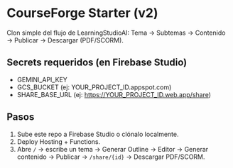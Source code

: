 # CourseForge Starter (v2)
Clon simple del flujo de LearningStudioAI: Tema → Subtemas → Contenido → Publicar → Descargar (PDF/SCORM).

## Secrets requeridos (en Firebase Studio)
- GEMINI_API_KEY
- GCS_BUCKET  (ej: YOUR_PROJECT_ID.appspot.com)
- SHARE_BASE_URL  (ej: https://YOUR_PROJECT_ID.web.app/share)

## Pasos
1) Sube este repo a Firebase Studio o clónalo localmente.
2) Deploy Hosting + Functions.
3) Abre `/` → escribe un tema → Generar Outline → Editor → Generar contenido → Publicar → `/share/{id}` → Descargar PDF/SCORM.
